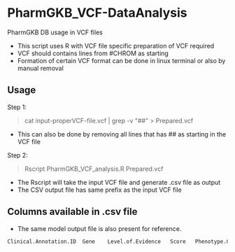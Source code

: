 # PharmGKB_VCF-DataAnalysis
PharmGKB DB usage in VCF files

- This script uses R with VCF file specific preparation of VCF required
- VCF should contains lines from #CHROM as starting
- Formation of certain VCF format can be done in linux terminal or also by manual removal

## Usage

Step 1:

> cat input-properVCF-file.vcf | grep -v "##" > Prepared.vcf

- This can also be done by removing all lines that has ## as starting in the VCF file

Step 2:

> Rscript PharmGKB_VCF_analysis.R Prepared.vcf

- The Rscript will take the input VCF file and generate .csv file as output
- The CSV output file has same prefix as the input VCF file

## Columns available in .csv file

- The same model output file is also present for reference.

```sh
Clinical.Annotation.ID	Gene	Level.of.Evidence	Score	Phenotype.Category	Drug	Phenotype	CHROM	POS	QUAL	INFO	REF	ALT	Annotation.Text
```

